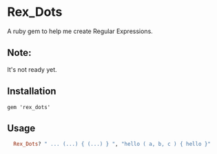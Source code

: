 
# Rex_Dots

A ruby gem to help me create Regular Expressions.

## Note:

It's not ready yet.

## Installation

    gem 'rex_dots'

## Usage

```ruby
  Rex_Dots? " ... (...) { (...) } ", "hello ( a, b, c ) { hello }"
```
